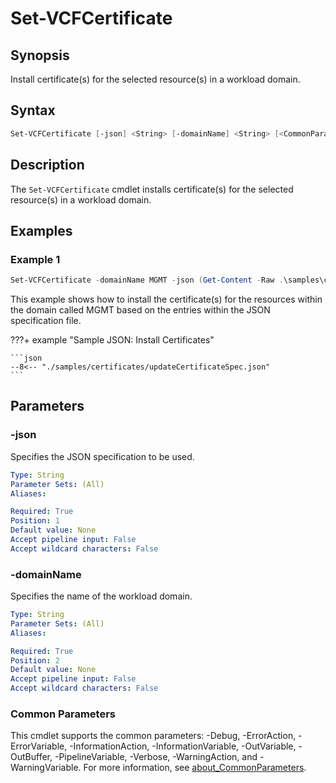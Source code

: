 # Set-VCFCertificate

## Synopsis

Install certificate(s) for the selected resource(s) in a workload domain.

## Syntax

```powershell
Set-VCFCertificate [-json] <String> [-domainName] <String> [<CommonParameters>]
```

## Description

The `Set-VCFCertificate` cmdlet installs certificate(s) for the selected resource(s) in a workload domain.

## Examples

### Example 1

```powershell
Set-VCFCertificate -domainName MGMT -json (Get-Content -Raw .\samples\certificates\updateCertificateSpec.json)
```

This example shows how to install the certificate(s) for the resources within the domain called MGMT based on the entries within the JSON specification file.

???+ example "Sample JSON: Install Certificates"

    ```json
    --8<-- "./samples/certificates/updateCertificateSpec.json"
    ```

## Parameters

### -json

Specifies the JSON specification to be used.

```yaml
Type: String
Parameter Sets: (All)
Aliases:

Required: True
Position: 1
Default value: None
Accept pipeline input: False
Accept wildcard characters: False
```

### -domainName

Specifies the name of the workload domain.

```yaml
Type: String
Parameter Sets: (All)
Aliases:

Required: True
Position: 2
Default value: None
Accept pipeline input: False
Accept wildcard characters: False
```

### Common Parameters

This cmdlet supports the common parameters: -Debug, -ErrorAction, -ErrorVariable, -InformationAction, -InformationVariable, -OutVariable, -OutBuffer, -PipelineVariable, -Verbose, -WarningAction, and -WarningVariable. For more information, see [about_CommonParameters](http://go.microsoft.com/fwlink/?LinkID=113216).
